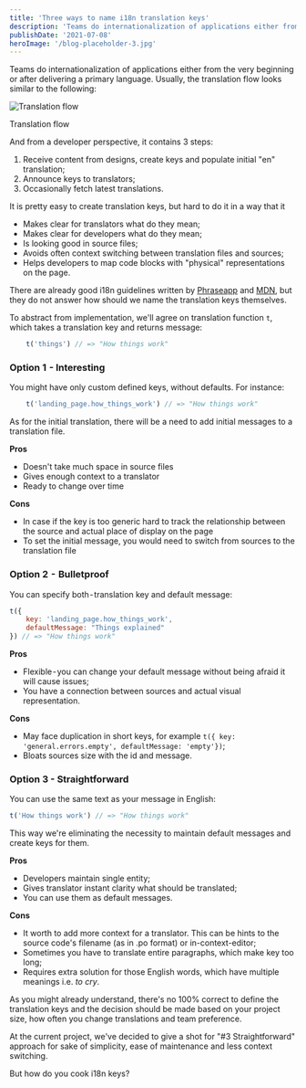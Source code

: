 ```yaml
---
title: 'Three ways to name i18n translation keys'
description: 'Teams do internationalization of applications either from the very beginning or after delivering a primary language. Usually, the translation flow looks similar to the following:'
publishDate: '2021-07-08'
heroImage: '/blog-placeholder-3.jpg'
---
```


Teams do internationalization of applications either from the very beginning or after delivering a primary language. Usually, the translation flow looks similar to the following:

![Translation flow](https://i.imgur.com/zbnBkXs.png)
<figcaption>Translation flow</figcaption>

And from a developer perspective, it contains 3 steps:

1. Receive content from designs, create keys and populate initial "en" translation;
2. Announce keys to translators;
3. Occasionally fetch latest translations.

It is pretty easy to create translation keys, but hard to do it in a way that it

* Makes clear for translators what do they mean;
* Makes clear for developers what do they mean;
* Is looking good in source files;
* Avoids often context switching between translation files and sources;
* Helps developers to map code blocks with "physical" representations on the page.

There are already good i18n guidelines written by [Phraseapp](https://phraseapp.com/blog/posts/ruby-lessons-learned-naming-and-managing-rails-i18n-keys/) and [MDN](https://developer.mozilla.org/en-US/docs/Mozilla/Localization/Localization_content_best_practices), but they do not answer how should we name the translation keys themselves.

To abstract from implementation, we'll agree on translation function `t`, which takes a translation key and returns message:

```js
    t('things') // => "How things work"
```

### Option 1  - Interesting

You might have only custom defined keys, without defaults. For instance:

```js
    t('landing_page.how_things_work') // => "How things work"
```

As for the initial translation, there will be a need to add initial messages to a translation file.

**Pros**

* Doesn't take much space in source files
* Gives enough context to a translator
* Ready to change over time

**Cons**

* In case if the key is too generic hard to track the relationship between the source and actual place of display on the page
* To set the initial message, you would need to switch from sources to the translation file

### Option 2  -  Bulletproof

You can specify both - translation key and default message:

```js
t({
    key: 'landing_page.how_things_work', 
    defaultMessage: "Things explained"
}) // => "How things work"
```

**Pros**

* Flexible - you can change your default message without being afraid it will cause issues;
* You have a connection between sources and actual visual representation.

**Cons**

* May face duplication in short keys, for example `t({ key: 'general.errors.empty', defaultMessage: 'empty'})`;
* Bloats sources size with the id and message.

### Option 3 - Straightforward

You can use the same text as your message in English:

```js
t('How things work') // => "How things work"
```

This way we're eliminating the necessity to maintain default messages and create keys for them.

**Pros**

* Developers maintain single entity;
* Gives translator instant clarity what should be translated;
* You can use them as default messages.

**Cons**

* It worth to add more context for a translator. This can be hints to the source code's filename (as in .po format) or in-context-editor;
* Sometimes you have to translate entire paragraphs, which make key too long;
* Requires extra solution for those English words, which have multiple meanings i.e. *to cry*.

As you might already understand, there's no 100% correct to define the translation keys and the decision should be made based on your project size, how often you change translations and team preference.

At the current project, we've decided to give a shot for "#3 Straightforward" approach for sake of simplicity, ease of maintenance and less context switching.

But how do you cook i18n keys?
